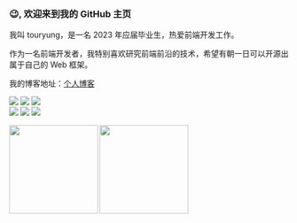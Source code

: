 ### 😉, 欢迎来到我的 GitHub 主页

我叫 touryung，是一名 2023 年应届毕业生，热爱前端开发工作。

作为一名前端开发者，我特别喜欢研究前端前沿的技术，希望有朝一日可以开源出属于自己的 Web 框架。

我的博客地址：[个人博客](https://touryung.cnblogs.com)

<p>
  <img src="https://img.shields.io/badge/-TypeScript-3178c6?style=flat-square&logo=typescript&logoColor=white"/>
  <img src="https://img.shields.io/badge/-C++-00599C?style=flat-square&logo=c&logoColor=white"/>
  <img src="https://img.shields.io/badge/-Vue-42B883?style=flat-square&logo=Vue.js&logoColor=white"/>
  <br />
  <img src="https://img.shields.io/badge/-JavaScript-yellow?style=flat-square&logo=javascript&logoColor=white"/>
  <img src="https://img.shields.io/badge/-Nodejs-74ad63?style=flat-square&logo=Node.js&logoColor=white"/>
  <img src="https://img.shields.io/badge/-Electron-2b2f3b?style=flat-square&logo=electron&logoColor=white"/>
</p>

<img height="160" align="left" src="https://github-readme-stats.vercel.app/api?username=touryung&count_private=true&show_icons=true&theme=radical" />
<img height="160" align="left" src="https://github-readme-stats.vercel.app/api/top-langs/?username=touryung&theme=radical" />
